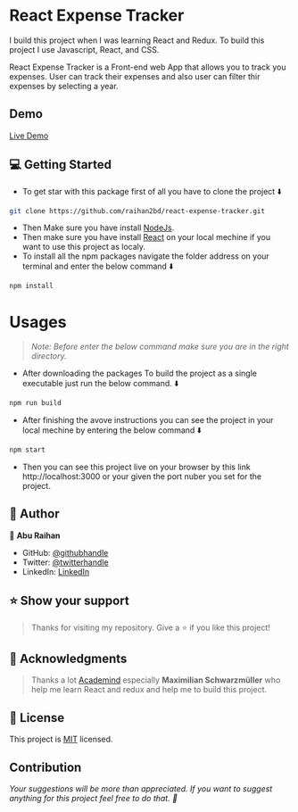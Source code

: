 # React Expense Tracker
<p>
I build this project when I was learning React and Redux.
To build this project I use Javascript, React, and CSS.

React Expense Tracker is a Front-end web App that allows you to track you expenses.
User can track their expenses and also user can filter thir expenses by selecting a year.
</p>

## Demo
[Live Demo](https://react-my-burger-36803.firebaseapp.com/)

## 💻 Getting Started
- To get star with this package first of all you have to clone the project ⬇️
``` bash
git clone https://github.com/raihan2bd/react-expense-tracker.git
```
- Then Make sure you have install [NodeJs](https://nodejs.org).
- Then make sure you have install [React](https://reactjs.org/) on your local mechine if you want to use this project as localy.
- To install all the npm packages navigate the folder address on your terminal and enter the below command ⬇️
``` bash
npm install
```


# Usages
> *Note: Before enter the below command make sure you are in the right directory.*

-  After downloading the packages To build the project as a single executable just run the below command. ⬇️
``` bash
npm run build
```
- After finishing the avove instructions you can see the project in your local mechine by entering the below command ⬇️
```bash
npm start
```

- Then you can see this project live on your browser by this link http://localhost:3000 or your given the port nuber you set for the project.


## 👥 Author

👤 **Abu Raihan**

- GitHub: [@githubhandle](https://github.com/raihan2bd)
- Twitter: [@twitterhandle](https://twitter.com/raihan2bd)
- LinkedIn: [LinkedIn](https://linkedin.com/in/raihan2bd)


## ⭐️ Show your support <a name="support"></a>

> Thanks for visiting my repository. Give a ⭐️ if you like this project!

## 🙏 Acknowledgments <a name="acknowledgements"></a>

> Thanks a lot [Academind](https://academind.com/) especially **Maximilian Schwarzmüller** who help me learn React and redux and help me to build this project. 

## 📝 License <a name="license"></a>

This project is [MIT](./LICENSE) licensed.

## Contribution
*Your suggestions will be more than appreciated. If you want to suggest anything for this project feel free to do that. :slightly_smiling_face:*

